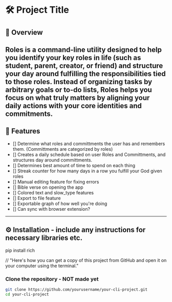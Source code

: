 # 🛠️ Project Title

## 📌 Overview
Roles is a command-line utility designed to help you identify your key roles in life (such as student, parent, creator, or friend) and structure your day around fulfilling the responsibilities tied to those roles. Instead of organizing tasks by arbitrary goals or to-do lists, Roles helps you focus on what truly matters by aligning your daily actions with your core identities and commitments.
---

## 🎯 Features
- [] Determine what roles and committments the user has and remembers them. (Committments are categorized by roles)
- [] Creates a daily schedule based on user Roles and Committments, and structures day around committments.
- [] Determines best amount of time to spend on each thing
- [] Streak counter for how many days in a row you fulfill your God given roles
- [] Manual editing feature for fixing errors
- [] Bible verse on opening the app
- [] Colored text and slow_type features
- [] Export to file feature
- [] Exportable graph of how well you're doing
- [] Can sync with browser extension?

---

## ⚙️ Installation - include any instructions for necessary libraries etc.
pip install rich


// "Here's how you can get a copy of this project from GitHub and open it on your computer using the terminal."
### Clone the repository - NOT made yet
```bash
git clone https://github.com/yourusername/your-cli-project.git
cd your-cli-project
